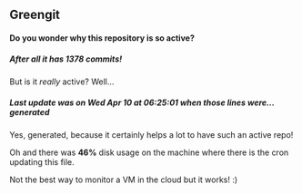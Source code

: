 ## Greengit

#### Do you wonder why this repository is so active?

##### After all it has 1378 commits!

But is it *really* active? Well...

##### Last update was on Wed Apr 10 at 06:25:01 when those lines were... generated

Yes, generated, because it certainly helps a lot to have such an active repo!

Oh and there was **46%** disk usage on the machine
where there is the cron updating this file.

Not the best way to monitor a VM in the cloud but it works! :)
